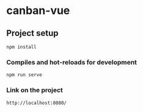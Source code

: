 # canban-vue

## Project setup
```
npm install
```

### Compiles and hot-reloads for development
```
npm run serve
```

### Link on the project 
```
http://localhost:8080/ 
```

